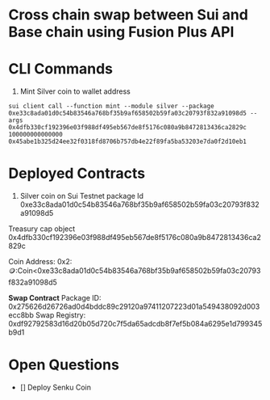 # Cross chain swap between Sui and Base chain using Fusion Plus API





# CLI Commands

1. Mint Silver coin to wallet address
```
sui client call --function mint --module silver --package 0xe33c8ada01d0c54b83546a768bf35b9af658502b59fa03c20793f832a91098d5 --args 0x4dfb330cf192396e03f988df495eb567de8f5176c080a9b8472813436ca2829c 100000000000000 0x45abe1b325d24ee32f0318fd8706b757db4e22f89fa5ba53203e7da0f2d10eb1
```


# Deployed Contracts


1. Silver coin on Sui Testnet
package Id
0xe33c8ada01d0c54b83546a768bf35b9af658502b59fa03c20793f832a91098d5

Treasury cap object
0x4dfb330cf192396e03f988df495eb567de8f5176c080a9b8472813436ca2829c

Coin Address: 0x2::coin::Coin<0xe33c8ada01d0c54b83546a768bf35b9af658502b59fa03c20793f832a91098d5


**Swap Contract**
Package ID: 0x275626d26726ad0d4bddc89c29120a97411207223d01a549438092d003ecc8bb
Swap Registry: 0xdf92792583d16d20b05d720c7f5da65adcdb8f7ef5b084a6295e1d799345b9d1

# Open Questions

- [] Deploy Senku Coin

